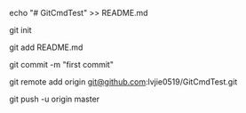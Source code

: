 echo "# GitCmdTest" >> README.md

git init

git add README.md

git commit -m "first commit"

git remote add origin git@github.com:lvjie0519/GitCmdTest.git

git push -u origin master